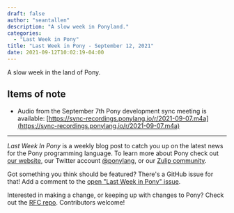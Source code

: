 ```yaml
---
draft: false
author: "seantallen"
description: "A slow week in Ponyland."
categories:
  - "Last Week in Pony"
title: "Last Week in Pony - September 12, 2021"
date: 2021-09-12T10:02:19-04:00
---
```


A slow week in the land of Pony.
<!--more-->

## Items of note

- Audio from the September 7th Pony development sync meeting is available: [https://sync-recordings.ponylang.io/r/2021-09-07.m4a](https://sync-recordings.ponylang.io/r/2021-09-07.m4a)

---

_Last Week In Pony_ is a weekly blog post to catch you up on the latest news for the Pony programming language. To learn more about Pony check out [our website](https://ponylang.io), our Twitter account [@ponylang](https://twitter.com/ponylang), or our [Zulip community](https://ponylang.zulipchat.com).

Got something you think should be featured? There's a GitHub issue for that! Add a comment to the [open "Last Week in Pony" issue](https://github.com/ponylang/ponylang.github.io/issues?q=is%3Aissue+is%3Aopen+label%3Alast-week-in-pony).

Interested in making a change, or keeping up with changes to Pony? Check out the [RFC repo](https://github.com/ponylang/rfcs). Contributors welcome!
